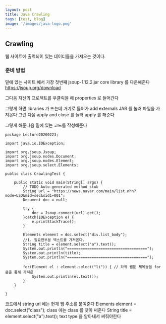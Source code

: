 ```yaml
---
layout: post
title: Java Crawling
tags: [test, blog]
image: '/images/java-logo.png'
---
```

## Crawling
웹 사이트에 출력되어 있는 데이터들을 가져오는 것이다.
### 준비 방법
밑에 있는 사이트 에서 가장 첫번째 jsoup-1.12.2.jar core library 를 다운해준다
https://jsoup.org/download

그다음 자신의 프로젝트를 우클릭을 해 properties 로 들어간다

그렇게 하면 libraries 가 뜨는데 거기로 들어가 add externals JAR 를 눌러 파일을 가져온다
그런 다음 apply and close 를 눌러 apply 를 해준다

그렇게 해준다음 밑에 있는 코드를 작성해준다

```
package Lecture20200223;

import java.io.IOException;

import org.jsoup.Jsoup;
import org.jsoup.nodes.Document;
import org.jsoup.nodes.Element;
import org.jsoup.select.Elements;

public class CrawlingTest {

	public static void main(String[] args) {
		// TODO Auto-generated method stub
		String url = "https://news.naver.com/main/list.nhn?mode=LSD&mid=sec&sid1=001";
		Document doc = null;
		
		try {
			doc = Jsoup.connect(url).get();
		}catch(IOException e) {
			e.printStackTrace();
		}
		
		Elements element = doc.select("div.list_body");
		//1. 필요한부분 텍스트를 가져온다.
		String title = element.select("a").text();
		System.out.println("====================================");
		System.out.println(title);
		System.out.println("====================================");
		
		for(Element el : element.select("li")) { // 하위 웹툰 제목들을 for 문을 통해 가져온
			System.out.println(el.text());
		}
	}

}
```
코드에서 string url 에는 현재 웹 주소를 붙여준다
Elements element = doc.select("class"); class 에는 class 를 찾아 써준다
String title = element.select("a").text(); text type 을 알아내서 써줘야한다